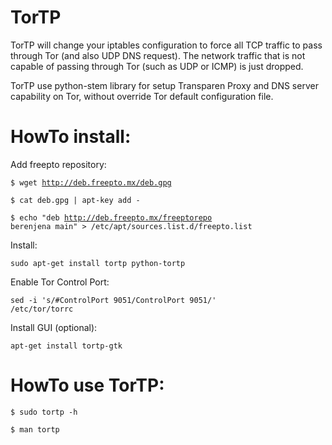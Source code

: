 TorTP
==========

TorTP will change your iptables configuration to force all TCP traffic to pass through Tor (and also UDP DNS request). The network traffic that is not capable of passing through Tor (such as UDP or ICMP) is just dropped.

TorTP use python-stem library for setup Transparen Proxy and DNS server capability on Tor, without override Tor default configuration file.

HowTo install:
=============

Add freepto repository:

<code>$ wget http://deb.freepto.mx/deb.gpg</code>

<code>$ cat deb.gpg | apt-key add -</code>

<code>$ echo "deb http://deb.freepto.mx/freeptorepo berenjena main" > /etc/apt/sources.list.d/freepto.list</code>

Install:

<code>sudo apt-get install tortp python-tortp</code>

Enable Tor Control Port:

<code>sed -i 's/#ControlPort 9051/ControlPort 9051/' /etc/tor/torrc</code>

Install GUI (optional):

<code>apt-get install tortp-gtk</code>

HowTo use TorTP:
=================

<code>$ sudo tortp -h</code>

<code>$ man tortp</code>

